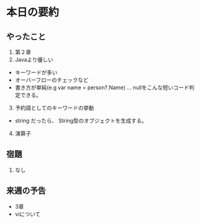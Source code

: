 # 本日の要約

## やったこと
1. 第２章
2. Javaより優しい
  * キーワードが多い
  * オーバーフローのチェックなど
  * 書き方が単純(e.g var name = person?.Name) ... nullをこんな短いコード判定できる。
3. 予約語としてのキーワードの挙動
  * string だったら、 String型のオブジェクトを生成する。
4. 演算子    

## 宿題
1. なし

## 来週の予告
 * 3章
 * viについて
